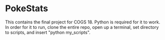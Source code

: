 # PokeStats
This contains the final project for COGS 18.
Python is required for it to work.
In order for it to run, clone the entire repo, open up a terminal, set directory to scripts, and insert "python my_scripts".
